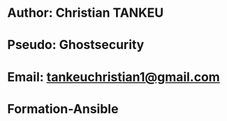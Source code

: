 # Author: Christian TANKEU
# Pseudo: Ghostsecurity
# Email: tankeuchristian1@gmail.com

# Formation-Ansible

